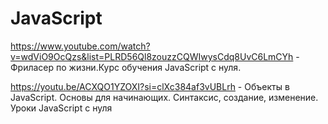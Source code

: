 # JavaScript

https://www.youtube.com/watch?v=wdViO9OcQzs&list=PLRD56Ql8zouzzCQWIwysCdq8UvC6LmCYh - Фриласер по жизни.Курс обучения JavaScript с нуля.

https://youtu.be/ACXQO1YZOXI?si=clXc384af3vUBLrh - Объекты в JavaScript. Основы для начинающих. Синтаксис, создание, изменение. Уроки JavaScript с нуля

